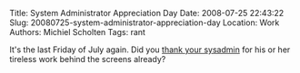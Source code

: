 Title: System Administrator Appreciation Day
Date: 2008-07-25 22:43:22
Slug: 20080725-system-administrator-appreciation-day
Location: Work
Authors: Michiel Scholten
Tags: rant

<p>It's the last Friday of July again. Did you <a href="http://www.sysadminday.com/">thank your sysadmin</a> for his or her tireless work behind the screens already?</p>